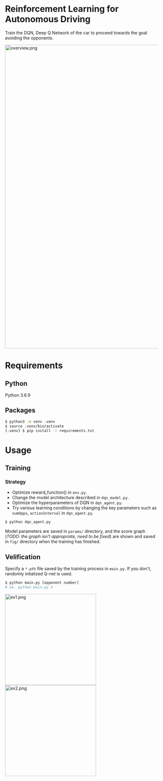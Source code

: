 # Reinforcement Learning for Autonomous Driving
Train the DQN, Deep Q Network of the car to proceed towards the goal avoiding the opponents.

<img width="1000" alt="overview.png" src="https://user-images.githubusercontent.com/52503908/125268545-c5c06880-e342-11eb-8e94-f6bae22dbbeb.png">

# Requirements

## Python

Python 3.6.9

## Packages 

```bash
$ python3 -m venv .venv  
$ source .venv/bin/activate  
(.venv) $ pip install -r requirements.txt  
```

# Usage

## Training

### Strategy

- Optimize reward_function() in `env.py`.
- Change the model architecture described in `dqn_model.py`.
- Optimize the hyperparameters of DQN in `dqn_agent.py`.
- Try various learning conditions by changing the key parameters such as `numOpps`, `actionInterval` in `dqn_agent.py`.

```bash
$ python dqn_agent.py
```

Model parameters are saved in `params/` directory, and the score graph (*TODO: the graph isn't appropriate, need to be fixed*) are shown and saved in `fig/` directory when the training has finished.


## Velification
Specify a `*.pth` file saved by the training process in `main.py`. If you don't, randomly intialized Q-net is used.

```bash
$ python main.py [opponent number]
# ex. python main.py 5
```

<img width="300" alt="ex1.png" src="https://user-images.githubusercontent.com/52503908/125262320-0b7a3280-e33d-11eb-985d-d2a208ed227f.gif"> <img width="300" alt="ex2.png" src="https://user-images.githubusercontent.com/52503908/125262335-0d43f600-e33d-11eb-8a1b-6401c518cf65.gif">
